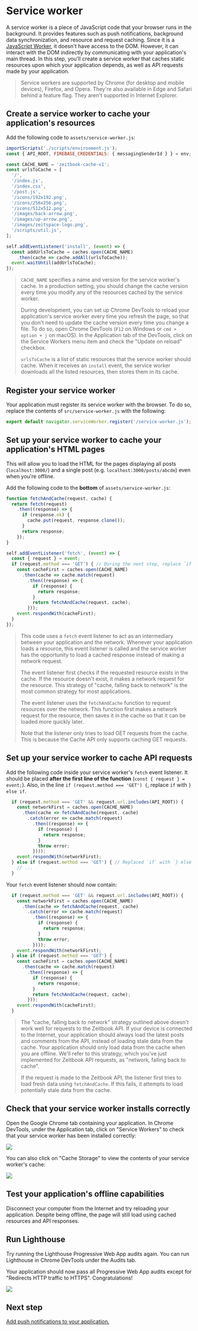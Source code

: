 # Service worker

A service worker is a piece of JavaScript code that your browser runs in the background. It provides features such as push notifications, background data synchronization, and resource and request caching. Since it is a [JavaScript Worker](https://www.html5rocks.com/en/tutorials/workers/basics/), it doesn't have access to the DOM. However, it can interact with the DOM indirectly by communicating with your application's main thread. In this step, you'll create a service worker that caches static resources upon which your application depends, as well as API requests made by your application.

> Service workers are supported by Chrome (for desktop and mobile devices), Firefox, and Opera. They're also available in Edge and Safari behind a feature flag. They aren't supported in Internet Explorer.

## Create a service worker to cache your application's resources

Add the following code to `assets/service-worker.js`:

```javascript
importScripts('./scripts/environment.js');
const { API_ROOT, FIREBASE_CREDENTIALS: { messagingSenderId } } = env;

const CACHE_NAME = 'zeitbook-cache-v1';
const urlsToCache = [
  '/',
  '/index.js',
  '/index.css',
  '/post.js',
  '/icons/192x192.png',
  '/icons/256x256.png',
  '/icons/512x512.png',
  '/images/back-arrow.png',
  '/images/up-arrow.png',
  '/images/zeitspace-logo.png',
  '/scripts/util.js',
];

self.addEventListener('install', (event) => {
  const addUrlsToCache = caches.open(CACHE_NAME)
    .then(cache => cache.addAll(urlsToCache));
  event.waitUntil(addUrlsToCache);
});
```

> `CACHE_NAME` specifies a name and version for the service worker's cache. In a production setting, you should change the cache version every time you modify any of the resources cached by the service worker.
>
> During development, you can set up Chrome DevTools to reload your application's service worker every time you refresh the page, so that you don't need to update the cache version every time you change a file. To do so, open Chrome DevTools (`F12` on Windows or `cmd + option + j` on macOS). In the Application tab of the DevTools, click on the Service Workers menu item and check the "Update on reload" checkbox.
>
> `urlsToCache` is a list of static resources that the service worker should cache. When it receives an `install` event, the service worker downloads all the listed resources, then stores them in its cache.

## Register your service worker

Your application must register its service worker with the browser. To do so, replace the contents of `src/service-worker.js` with the following:

```javascript
export default navigator.serviceWorker.register('/service-worker.js');
```

## Set up your service worker to cache your application's HTML pages

This will allow you to load the HTML for the pages displaying all posts (`localhost:3000/`) and a single post (e.g. `localhost:3000/posts/abcde`) even when you're offline.

Add the following code to the **bottom** of `assets/service-worker.js`:

```javascript
function fetchAndCache(request, cache) {
  return fetch(request)
    .then((response) => {
      if (response.ok) {
        cache.put(request, response.clone());
      }
      return response;
    });
}

self.addEventListener('fetch', (event) => {
  const { request } = event;
  if (request.method === 'GET') { // During the next step, replace `if` with `} else if`
    const cacheFirst = caches.open(CACHE_NAME)
      .then(cache => cache.match(request)
        .then((response) => {
          if (response) {
            return response;
          }
          return fetchAndCache(request, cache);
        }));
    event.respondWith(cacheFirst);
  }
});
```

> This code uses a `fetch` event listener to act as an intermediary between your application and the network. Whenever your application loads a resource, this event listener is called and the service worker has the opportunity to load a cached response instead of making a network request.
>
> The event listener first checks if the requested resource exists in the cache. If the resource doesn't exist, it makes a network request for the resource. This strategy of "cache, falling back to network" is the most common strategy for most applications.
>
> The event listener uses the `fetchAndCache` function to request resources over the network. This function first makes a network request for the resource, then saves it in the cache so that it can be loaded more quickly later.
>
> Note that the listener only tries to load GET requests from the cache. This is because the Cache API only supports caching GET requests.

## Set up your service worker to cache API requests

Add the following code inside your service worker's `fetch` event listener. It should be placed **after the first line of the function** (`const { request } = event;`). Also, in the line `if (request.method === 'GET') {`, replace `if` with `} else if`.

```javascript
  if (request.method === 'GET' && request.url.includes(API_ROOT)) {
    const networkFirst = caches.open(CACHE_NAME)
      .then(cache => fetchAndCache(request, cache)
        .catch(error => cache.match(request)
          .then((response) => {
            if (response) {
              return response;
            }
            throw error;
          })));
    event.respondWith(networkFirst);
  } else if (request.method === 'GET') { // Replaced `if` with `} else if`
    // ...
  }
```

Your `fetch` event listener should now contain:

```javascript
  if (request.method === 'GET' && request.url.includes(API_ROOT)) {
    const networkFirst = caches.open(CACHE_NAME)
      .then(cache => fetchAndCache(request, cache)
        .catch(error => cache.match(request)
          .then((response) => {
            if (response) {
              return response;
            }
            throw error;
          })));
    event.respondWith(networkFirst);
  } else if (request.method === 'GET') {
    const cacheFirst = caches.open(CACHE_NAME)
      .then(cache => cache.match(request)
        .then((response) => {
          if (response) {
            return response;
          }
          return fetchAndCache(request, cache);
        }));
    event.respondWith(cacheFirst);
  }
```

> The "cache, falling back to network" strategy outlined above doesn't work well for requests to the Zeitbook API. If your device is connected to the Internet, your application should always load the latest posts and comments from the API, instead of loading stale data from the cache. Your application should only load data from the cache when you are offline. We'll refer to this strategy, which you've just implemented for Zeitbook API requests, as "network, falling back to cache".
>
> If the request is made to the Zeitbook API, the listener first tries to load fresh data using `fetchAndCache`. If this fails, it attempts to load potentially stale data from the cache.

## Check that your service worker installs correctly

Open the Google Chrome tab containing your application. In Chrome DevTools, under the Application tab, click on "Service Workers" to check that your service worker has been installed correctly:

![](screenshots/02-service-worker/01-service-worker.png)

You can also click on "Cache Storage" to view the contents of your service worker's cache:

![](screenshots/02-service-worker/02-cache-storage.png)

## Test your application's offline capabilities

Disconnect your computer from the Internet and try reloading your application. Despite being offline, the page will still load using cached resources and API responses.

## Run Lighthouse

Try running the Lighthouse Progressive Web App audits again. You can run Lighthouse in Chrome DevTools under the Audits tab.

Your application should now pass all Progressive Web App audits except for "Redirects HTTP traffic to HTTPS". Congratulations!

![](screenshots/02-service-worker/03-lighthouse.png)

## Next step

[Add push notifications to your application.](./03-push-notifications.md)

